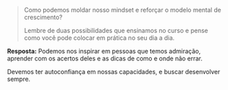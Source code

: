 > Como podemos moldar nosso mindset e reforçar o modelo mental de crescimento?
> 
> Lembre de duas possibilidades que ensinamos no curso e pense como você pode colocar em prática no seu dia a dia.

**Resposta:**
Podemos nos inspirar em pessoas que temos admiração, aprender com os acertos deles e as dicas de como e onde não errar.

Devemos ter autoconfiança em nossas capacidades, e buscar desenvolver sempre.
